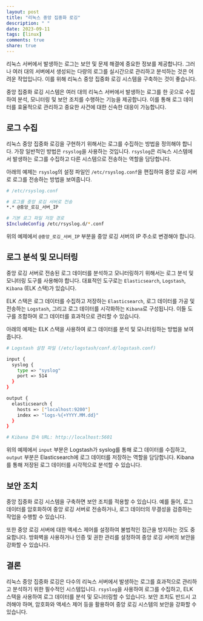 ```yaml
---
layout: post
title: "리눅스 중앙 집중화 로깅"
description: " "
date: 2023-09-11
tags: [linux]
comments: true
share: true
---
```


리눅스 서버에서 발생하는 로그는 보안 및 문제 해결에 중요한 정보를 제공합니다. 그러나 여러 대의 서버에서 생성되는 다량의 로그를 실시간으로 관리하고 분석하는 것은 어려운 작업입니다. 이를 위해 리눅스 중앙 집중화 로깅 시스템을 구축하는 것이 좋습니다.

중앙 집중화 로깅 시스템은 여러 대의 리눅스 서버에서 발생하는 로그를 한 곳으로 수집하여 분석, 모니터링 및 보안 조치를 수행하는 기능을 제공합니다. 이를 통해 로그 데이터를 효율적으로 관리하고 중요한 사건에 대한 신속한 대응이 가능합니다.

## 로그 수집

리눅스 중앙 집중화 로깅을 구현하기 위해서는 로그를 수집하는 방법을 정의해야 합니다. 가장 일반적인 방법은 `rsyslog`을 사용하는 것입니다. `rsyslog`은 리눅스 시스템에서 발생하는 로그를 수집하고 다른 시스템으로 전송하는 역할을 담당합니다.

아래의 예제는 `rsyslog`의 설정 파일인 `/etc/rsyslog.conf`을 편집하여 중앙 로깅 서버로 로그를 전송하는 방법을 보여줍니다.

```bash
# /etc/rsyslog.conf

# 로그를 중앙 로깅 서버로 전송
*.* @중앙_로깅_서버_IP

# 기본 로그 파일 저장 경로
$IncludeConfig /etc/rsyslog.d/*.conf
```

위의 예제에서 `@중앙_로깅_서버_IP` 부분을 중앙 로깅 서버의 IP 주소로 변경해야 합니다.

## 로그 분석 및 모니터링

중앙 로깅 서버로 전송된 로그 데이터를 분석하고 모니터링하기 위해서는 로그 분석 및 모니터링 도구를 사용해야 합니다. 대표적인 도구로는 `Elasticsearch`, `Logstash`, `Kibana` (ELK 스택)가 있습니다.

ELK 스택은 로그 데이터를 수집하고 저장하는 `Elasticsearch`, 로그 데이터를 가공 및 전송하는 `Logstash`, 그리고 로그 데이터를 시각화하는 `Kibana`로 구성됩니다. 이들 도구를 조합하여 로그 데이터를 효과적으로 관리할 수 있습니다.

아래의 예제는 ELK 스택을 사용하여 로그 데이터를 분석 및 모니터링하는 방법을 보여줍니다.

```bash
# Logstash 설정 파일 (/etc/logstash/conf.d/logstash.conf)

input {
  syslog {
    type => "syslog"
    port => 514
  }
}

output {
  elasticsearch {
    hosts => ["localhost:9200"]
    index => "logs-%{+YYYY.MM.dd}"
  }
}

# Kibana 접속 URL: http://localhost:5601
```

위의 예제에서 `input` 부분은 Logstash가 syslog를 통해 로그 데이터를 수집하고, `output` 부분은 Elasticsearch에 로그 데이터를 저장하는 역할을 담당합니다. Kibana를 통해 저장된 로그 데이터를 시각적으로 분석할 수 있습니다.

## 보안 조치

중앙 집중화 로깅 시스템을 구축하면 보안 조치를 적용할 수 있습니다. 예를 들어, 로그 데이터를 암호화하여 중앙 로깅 서버로 전송하거나, 로그 데이터의 무결성을 검증하는 작업을 수행할 수 있습니다.

또한 중앙 로깅 서버에 대한 액세스 제어를 설정하여 불법적인 접근을 방지하는 것도 중요합니다. 방화벽을 사용하거나 인증 및 권한 관리를 설정하여 중앙 로깅 서버의 보안을 강화할 수 있습니다.

## 결론

리눅스 중앙 집중화 로깅은 다수의 리눅스 서버에서 발생하는 로그를 효과적으로 관리하고 분석하기 위한 필수적인 시스템입니다. `rsyslog`을 사용하여 로그를 수집하고, ELK 스택을 사용하여 로그 데이터를 분석 및 모니터링할 수 있습니다. 보안 조치도 반드시 고려해야 하며, 암호화와 액세스 제어 등을 활용하여 중앙 로깅 시스템의 보안을 강화할 수 있습니다.